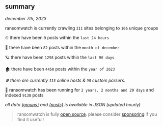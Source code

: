 
## summary
_december 7th, 2023_

ransomwatch is currently crawling `311` sites belonging to `166` unique groups

⏲ there have been `9` posts within the `last 24 hours`

🦈 there have been `82` posts within the `month of december`

🪐 there have been `1298` posts within the `last 90 days`

🏚 there have been `4450` posts within the `year of 2023`

_⚙️ there are currently `113` online hosts & `98` custom parsers._

🦕 ransomwatch has been running for `2 years, 2 months and 29 days` and indexed `9138` posts

_all data  [(groups)](http://ransomwhat.telemetry.ltd/groups) and [(posts)](http://ransomwhat.telemetry.ltd/posts) is available in JSON (updated hourly)_

> ransomwatch is fully [open source](https://github.com/joshhighet/ransomwatch#ransomwatch--). please consider [sponsoring](https://github.com/sponsors/joshhighet) if you find it useful!
